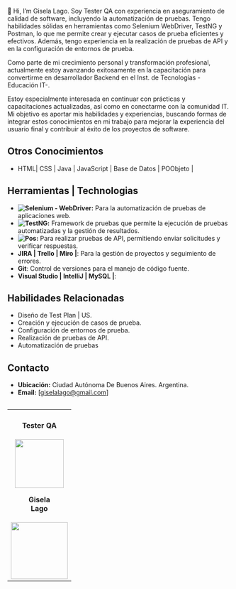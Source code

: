  👋 Hi, I’m Gisela Lago.
 Soy Tester QA con experiencia en aseguramiento de calidad de software, incluyendo la automatización de pruebas. Tengo habilidades sólidas en herramientas como Selenium WebDriver, TestNG y Postman, lo que me permite crear y ejecutar casos de prueba eficientes y efectivos.
Además, tengo experiencia en la realización de pruebas de API y en la configuración de entornos de prueba.

Como parte de mi crecimiento personal y transformación profesional, actualmente estoy avanzando exitosamente en la capacitación para convertirme en desarrollador Backend en el Inst. de Tecnologías -Educación IT-.

Estoy especialmente interesada en continuar con prácticas y capacitaciones actualizadas, así como en conectarme con la comunidad IT. Mi objetivo es aportar mis habilidades y experiencias, buscando formas de integrar estos conocimientos en mi trabajo para mejorar la experiencia del usuario final y contribuir al éxito de los proyectos de software.

## Otros Conocimientos

- HTML| CSS | Java | JavaScript | Base de Datos | POObjeto | 


## Herramientas | Technologias

- **![Selenium - WebDriver](https://img.shields.io/badge/SeleniumWebDriver-Green?style=plastic&logoSize=auto&labelColor=green&color=green):** Para la automatización de pruebas de aplicaciones web.
- **![TestNG](https://img.shields.io/badge/TestNG-Red?style=plastic&logoColor=red&logoSize=auto&labelColor=red&color=black):** Framework de pruebas que permite la ejecución de pruebas automatizadas y la gestión de resultados.
- **![Pos](
https://img.shields.io/badge/Postman-Orange?style=plastic&logoSize=auto&labelColor=rgb&color=orange):** Para realizar pruebas de API, permitiendo enviar solicitudes y verificar respuestas.
- **JIRA | Trello | Miro |**: Para la gestión de proyectos y seguimiento de errores.
- **Git**: Control de versiones para el manejo de código fuente.
- **Visual Studio | IntelliJ | MySQL |**: 

## Habilidades Relacionadas
- Diseño de Test Plan | US.
- Creación y ejecución de casos de prueba.
- Configuración de entornos de prueba.
- Realización de pruebas de API.
- Automatización de pruebas


## Contacto

- **Ubicación:** Ciudad Autónoma De Buenos Aires. Argentina.
- **Email:** [giselalago@gmail.com]
<table align='left'>
  <tr>
    <td align='center'>
      <div>
       <h4>Tester QA</h4>
        <a href="https://www.notion.so/Gisela-Lago-7d2c8e3b2e794d53894a8fcc8318ca81">
          <img width="110" src="https://github.com/user-attachments/assets/4d6f9204-8958-452a-b2b7-44098d9f357e"/>
        </a>
          <h4 style="margin-top: 1rem;">Gisela <br> Lago</h4>
        <div style='display: flex; flex-direction: column'>
          <a href="https://www.linkedin.com/in/giselalago/" target="_blank">
            <img style='width:8rem' src="https://img.shields.io/badge/linkedin%20-%230077B5.svg?&style=for-the-badge&logo=linkedin&logoColor=white="/>
  </tr>
</table>
